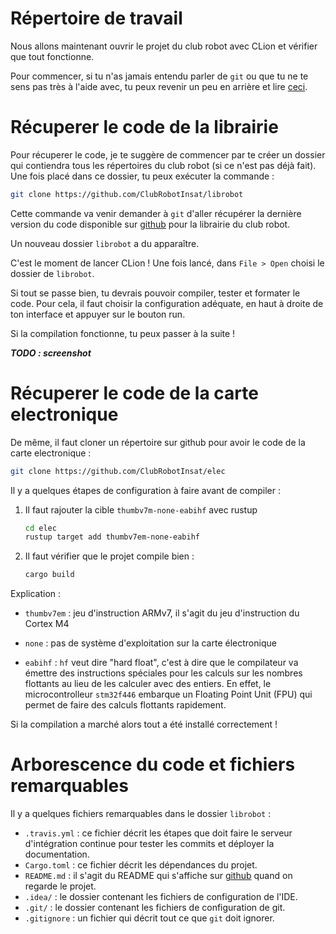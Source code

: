 # Répertoire de travail

Nous allons maintenant ouvrir le projet du club robot avec CLion et vérifier que tout fonctionne.

Pour commencer, si tu n'as jamais entendu parler de `git` ou que tu ne te sens pas très à l'aide avec, tu peux revenir un peu en arrière et lire [ceci](outils_communs/git.html).

# Récuperer le code de la librairie

Pour récuperer le code, je te suggère de commencer par te créer un dossier qui contiendra tous les répertoires du club robot (si ce n'est pas déjà fait).
Une fois placé dans ce dossier, tu peux exécuter la commande :

```bash
git clone https://github.com/ClubRobotInsat/librobot
```

Cette commande va venir demander à `git` d'aller récupérer la dernière version du code disponible sur [github](https://github.com/ClubRobotInsat/librobot) pour la librairie du club robot.

Un nouveau dossier `librobot` a du apparaître.

C'est le moment de lancer CLion ! Une fois lancé, dans `File > Open` choisi le dossier de `librobot`.

Si tout se passe bien, tu devrais pouvoir compiler, tester et formater le code. Pour cela, il faut choisir la configuration adéquate, en haut à droite de ton interface et appuyer sur le bouton run.

Si la compilation fonctionne, tu peux passer à la suite !

***TODO : screenshot***

# Récuperer le code de la carte electronique

De même, il faut cloner un répertoire sur github pour avoir le code de la carte electronique :

```bash
git clone https://github.com/ClubRobotInsat/elec
```

Il y a quelques étapes de configuration à faire avant de compiler :

1. Il faut rajouter la cible `thumbv7m-none-eabihf` avec rustup
	```bash
	cd elec
	rustup target add thumbv7em-none-eabihf
	```

2. Il faut vérifier que le projet compile bien :
	```bash
	cargo build
	```
Explication :

- `thumbv7em` : jeu d'instruction ARMv7, il s'agit du jeu d'instruction du Cortex M4

- `none` : pas de système d'exploitation sur la carte électronique

- `eabihf` : `hf` veut dire "hard float", c'est à dire que le compilateur va émettre des instructions spéciales pour les calculs sur les nombres flottants au lieu de les calculer avec des entiers. En effet, le microcontrolleur `stm32f446` embarque un Floating Point Unit (FPU) qui permet de faire des calculs flottants rapidement.

Si la compilation a marché alors tout a été installé correctement !

# Arborescence du code et fichiers remarquables

Il y a quelques fichiers remarquables dans le dossier `librobot` :
* `.travis.yml` :  ce fichier décrit les étapes que doit faire le serveur d'intégration continue pour tester les commits et déployer la documentation.
* `Cargo.toml` : ce fichier décrit les dépendances du projet.
* `README.md` : il s'agit du README qui s'affiche sur [github](https://github.com/ClubRobotInsat/librobot) quand on regarde le projet.
* `.idea/` : le dossier contenant les fichiers de configuration de l'IDE.
* `.git/` : le dossier contenant les fichiers de configuration de git.
* `.gitignore` : un fichier qui décrit tout ce que `git` doit ignorer.
